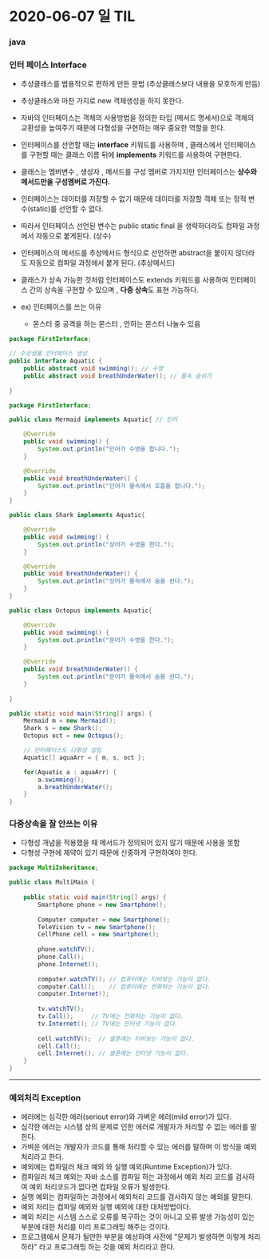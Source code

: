 # 2020-06-07 일 TIL

### java

### 인터 페이스 Interface

- 추상클래스를 범용적으로 편하게 만든 문법 (추상클래스보다 내용을 모호하게 만듬)
- 추상클래스와 마찬 가지로 new 객체생성을 하지 못한다.

- 자바의 인터페이스는 객체의 사용방법을 정의한 타입 (메서드 명세서)으로 객체의 교환성을 높여주기 때문에 다형성을 구현하는 매우 중요한 역할을 한다.
- 인터페이스를 선언할 때는 **interface** 키워드를 사용하며 , 클래스에서 인터페이스를 구현할 때는 클래스 이름 뒤에 **implements** 키워드를 사용하여 구현한다.
- 클래스는 멤버변수 , 생성자 , 메서드를 구성 멤버로 가지지만 인터페이스는 **상수와 메서드만을 구성멤버로 가진다.**
- 인터페이스는 데이터를 저장할 수 없기 때문에 데이터를 저장할 객체 또는 정적 변수(static)를 선언할 수 없다.
- 따라서 인터페이스 선언된 변수는 public static final 을 생략하더라도 컴파일 과정에서 자동으로 붙게된다. (상수)
- 인터페이스의 메서드를 추상메서드 형식으로 선언하면 abstract을 붙이지 않더라도 자동으로 컴파일 과정에서 붙게 된다. (추상메서드)
- 클래스가 상속 가능한 것처럼 인터페이스도 extends 키워드를 사용하여 인터페이스 간의 상속을 구현할 수 있으며 , **다중 상속**도 표현 가능하다.
- ex) 인터페이스를 쓰는 이유
  - 몬스터 중 공격을 하는 몬스터 , 안하는 몬스터 나눌수 있음 

```java
package FirstInterface;

// 수상생물 인터페이스 생성
public interface Aquatic { 
	public abstract void swimming(); // 수영
	public abstract void breathUnderWater(); // 물속 숨쉬기
	
}
```

```java
package FirstInterface;

public class Mermaid implements Aquatic{ // 인어

	@Override
	public void swimming() {
		System.out.println("인어가 수영을 합니다.");
	}

	@Override
	public void breathUnderWater() {
		System.out.println("인어가 물속에서 호흡을 합니다.");
	} 	
}

public class Shark implements Aquatic{  

	@Override
	public void swimming() {
		System.out.println("상어가 수영을 한다.");
	}

	@Override
	public void breathUnderWater() {
		System.out.println("상어가 물속에서 숨을 쉰다.");	
	}
}

public class Octopus implements Aquatic{

	@Override
	public void swimming() {
		System.out.println("문어가 수영을 한다.");
	}

	@Override
	public void breathUnderWater() {
		System.out.println("문어가 물속에서 숨을 쉰다.");
	}
	
}

```

```java
public static void main(String[] args) {
    Mermaid m = new Mermaid();
    Shark s = new Shark();
    Octopus oct = new Octopus();

    // 인터페이스도 다형성 성립
    Aquatic[] aquaArr = { m, s, oct };

    for(Aquatic a : aquaArr) {
    	a.swimming();
	    a.breathUnderWater();
    }
}
```

### 다중상속을 잘 안쓰는 이유

- 다형성 개념을 적용했을 때 메서드가 정의되어 있지 않기 때문에 사용을 못함
- 다형성 구현에 제약이 있기 때문에 신중하게 구현하여야 한다.

```java
package MultiInheritance;

public class MultiMain {
	
	public static void main(String[] args) {
		Smartphone phone = new Smartphone();
		
		Computer computer = new Smartphone();
		TeleVision tv = new Smartphone();
		CellPhone cell = new Smartphone();
		
		phone.watchTV();
		phone.Call();
		phone.Internet();
		
		computer.watchTV(); // 컴퓨터에는 티비보는 기능이 없다.
		computer.Call();    // 컴퓨터에는 전화하는 기능이 없다.
		computer.Internet();
		
		tv.watchTV();
		tv.Call();     // TV에는 전화하는 기능이 없다.
		tv.Internet(); // TV에는 인터넷 기능이 없다.
		
		cell.watchTV();  // 셀폰에는 티비보는 기능이 없다. 
		cell.Call();
		cell.Internet(); // 셀폰에는 인터넷 기능이 없다.
	}
}
```

***

### 예외처리 Exception

- 에러에는 심각한 에러(seriout error)와 가벼운 에러(mild error)가 있다.
- 심각한 에러는 시스템 상의 문제로 인한 에러로 개발자가 처리할 수 없는 에러를 말한다.
- 가벼운 에러는 개발자가 코드를 통해 처리할 수 있는 에러를 말하며 이 방식을 예외처리라고 한다.
- 예외에는 컴파일러 체크 예외 와 실행 예외(Runtime Exception)가 있다.
- 컴파일러 체크 예외는 자바 소스를 컴파일 하는 과정에서 예외 처리 코드를 검사하여 예외 처리코드가 없다면 컴파일 오류가 발생한다.
- 실행 예외는 컴파일하는 과정에서 예외처리 코드를 검사하지 않는 예외를 말한다.
- 예외 처리는 컴파일 예외와 실행 예외에 대한 대처방법이다.
- 예외 처리는 시스템 스스로 오류를 복구하는 것이 아니고 오류 발생 가능성이 있는 부분에 대한 처리를 미리 프로그래밍 해주는 것이다.
- 프로그램에서 문제가 될만한 부분을 예상하여 사전에 "문제가 발생하면 이렇게 처리하라" 라고 프로그래밍 하는 것을 예외 처리라고 한다.
